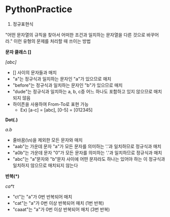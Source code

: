 # PythonPractice

1. 정규표현식

"어떤 문자열의 규칙을 찾아서 어떠한 조건과 일치하는 문자열을 다른 것으로 바꾸어라." 이런 유형의 문제를 처리할 때 쓰이는 방법

**문자 클래스 []**

_[abc]_

- [] 사이의 문자들과 매치
- "a"는 정규식과 일치하는 문자인 "a"가 있으므로 매치
- "before"는 정규식과 일치하는 문자인 "b"가 있으므로 매치
- "dude"는 정규식과 일치하는 a, b, c증 어느 하나도 포함하고 있지 않으므로 매치되지 않음
- 하이픈을 사용하여 From-To로 표현 가능
  - Ex) [a-c] = [abc], [0-5] = [012345]

**Dot(.)**

_a.b_

- 줄바꿈(\n)을 제외한 모든 문자와 매치
- "aab"는 가운데 문자 "a"가 모든 문자를 의미하는 '.'과 일치하므로 정규식과 매치
- "a0b"는 가운데 문자 "0"가 모든 문자를 의미하는 '.'과 일치하므로 정규식과 매치
- "abc"는 "a"문자와 "b"문자 사이에 어떤 문자라도 하나는 있어야 하는 이 정규식과 일치하지 않으므로 매치되지 않는다

**반복(*)**

_ca*t_

- "ct"는 "a"가 0번 반복되어 매치
- "cat"는 "a"가 0번 이상 반복되어 매치 (1번 반복)
- "caaat"는 "a"가 0번 이상 반복되어 매치 (3번 반복)
